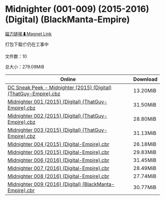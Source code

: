 # Midnighter (001-009) (2015-2016) (Digital) (BlackManta-Empire)

[磁力链接⬇Magnet Link](magnet:?xt=urn:btih:05c25eddbb28a7f1e2c8031c77f386969f7202d7&dn=Midnighter%20%28001-009%29%20%282015-2016%29%20%28Digital%29%20%28BlackManta-Empire%29)

打包下载📦仍在工事中

文件数：10

总大小：279.09MiB

Online | Download
--- | ---
[DC Sneak Peek - Midnighter (2015) (Digital) (ThatGuy-Empire).cbz](https://github.com/alicewish/markdown/blob/master/comic/DC-Sneak-Peek-Midnighter-2015-Digital-ThatGuy-Empire-cbz.md) | 13.20MiB
[Midnighter 001 (2015) (Digital) (ThatGuy-Empire).cbz](https://github.com/alicewish/markdown/blob/master/comic/Midnighter-001-2015-Digital-ThatGuy-Empire-cbz.md) | 31.50MiB
[Midnighter 002 (2015) (Digital) (ThatGuy-Empire).cbz](https://github.com/alicewish/markdown/blob/master/comic/Midnighter-002-2015-Digital-ThatGuy-Empire-cbz.md) | 28.80MiB
[Midnighter 003 (2015) (Digital) (ThatGuy-Empire).cbz](https://github.com/alicewish/markdown/blob/master/comic/Midnighter-003-2015-Digital-ThatGuy-Empire-cbz.md) | 31.13MiB
[Midnighter 004 (2015) (Digital-Empire).cbr](https://github.com/alicewish/markdown/blob/master/comic/Midnighter-004-2015-Digital-Empire-cbr.md) | 26.18MiB
[Midnighter 005 (2015) (Digital-Empire).cbr](https://github.com/alicewish/markdown/blob/master/comic/Midnighter-005-2015-Digital-Empire-cbr.md) | 29.83MiB
[Midnighter 006 (2016) (Digital-Empire).cbr](https://github.com/alicewish/markdown/blob/master/comic/Midnighter-006-2016-Digital-Empire-cbr.md) | 31.45MiB
[Midnighter 007 (2016) (Digital-Empire).cbr](https://github.com/alicewish/markdown/blob/master/comic/Midnighter-007-2016-Digital-Empire-cbr.md) | 28.49MiB
[Midnighter 008 (2016) (Digital-Empire).cbr](https://github.com/alicewish/markdown/blob/master/comic/Midnighter-008-2016-Digital-Empire-cbr.md) | 27.74MiB
[Midnighter 009 (2016) (Digital) (BlackManta-Empire).cbr](https://github.com/alicewish/markdown/blob/master/comic/Midnighter-009-2016-Digital-BlackManta-Empire-cbr.md) | 30.77MiB